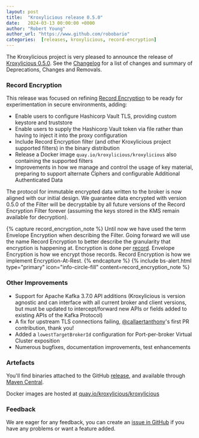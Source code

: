 ```yaml
---
layout: post
title:  "Kroxylicious release 0.5.0"
date:   2024-03-13 00:00:00 +0000
author: "Robert Young"
author_url: "https://www.github.com/robobario"
categories:  [releases, kroxylicious, record-encryption]
---
```


The Kroxylicious project is very pleased to announce the release of [Kroxylicious 0.5.0](https://github.com/kroxylicious/kroxylicious/releases/tag/v0.5.0). See the [Changelog](https://github.com/kroxylicious/kroxylicious/blob/main/CHANGELOG.md#050) for a list of changes and summary of Deprecations, Changes and Removals.

### Record Encryption

This release was focused on refining [Record Encryption](/use-cases/#encryption-at-rest) to be ready for experimentation in secure environments, adding:
* Enable users to configure Hashicorp Vault TLS, providing custom keystore and truststore
* Enable users to supply the Hashicorp Vault token via file rather than having to inject it into the proxy configuration
* Include Record Encryption filter (and other Kroxylicious project supported filters) in the binary distribution
* Release a Docker image `quay.io/kroxylicious/kroxylicious` also containing the supported filters
* Improvements in how we manage and control the usage of key material, preparing to support alternate Ciphers and configurable Additional Authenticated Data

The protocol for immutable encrypted data written to the broker is now aligned with our initial design. We guarantee data encrypted with version 0.5.0 
of the Filter will be decryptable by all future versions of the Record Encryption Filter forever (assuming the keys stored in the KMS remain available for decryption).

{% capture record_encryption_note %}
Until now we have used the term Envelope Encryption when describing the Filter. Going forward we will use the name Record Encryption 
to better describe the granularity that encryption is happening at. Encryption is done per [record](https://kafka.apache.org/documentation/#record).
Envelope Encryption is how we encrypt those records. Record Encryption is how we implement Encryption-At-Rest.
{% endcapture %}
{% include bs-alert.html type="primary" icon="info-circle-fill" content=record_encryption_note %}

### Other Improvements

* Support for Apache Kafka 3.7.0 API additions (Kroxylicious is version agnostic and can interface with all current broker and client versions, but must 
be updated to intercept/forward new APIs or fields added to existing APIs of the Kafka Protocol)
* A fix for upstream TLS connections failing, [@callaertanthony](https://github.com/callaertanthony)'s first PR contribution, thank you!
* Added a `lowestTargetBrokerId` configuration for Port-per-broker Virtual Cluster exposition
* Numerous bugfixes, documentation improvements, test enhancements

### Artefacts

You'll find binaries attached to the GitHub [release](https://github.com/kroxylicious/kroxylicious/releases/tag/v0.5.0), and available through [Maven Central](https://repo1.maven.org/maven2/io/kroxylicious/kroxylicious-app/0.5.0/).

Docker images are hosted at [quay.io/kroxylicious/kroxylicious](https://quay.io/repository/kroxylicious/kroxylicious)

### Feedback

We are eager for any feedback, you can create an [issue in GitHub](https://github.com/kroxylicious/kroxylicious/issues) if you have any problems or want a
feature added.
